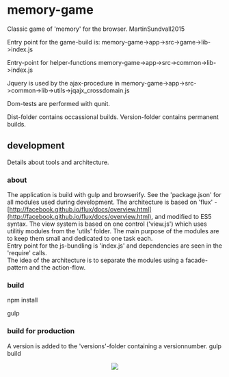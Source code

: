 # memory-game
Classic game of 'memory' for the browser.
MartinSundvall2015

Entry point for the game-build is:
memory-game->app->src->game->lib->index.js

Entry-point for helper-functions
memory-game->app->src->common->lib->index.js

Jquery is used by the ajax-procedure in 
memory-game->app->src->common->lib->utils->jqajx_crossdomain.js

Dom-tests are performed with qunit.

Dist-folder contains occassional builds.
Version-folder contains permanent builds.




## development
Details about tools and architecture.  

### about  
The application is build with gulp and browserify. See the 'package.json' for all modules used during development. The architecture is based on 'flux' -
[http://facebook.github.io/flux/docs/overview.html](http://facebook.github.io/flux/docs/overview.html), and modified to ES5 syntax. The view system is based on one control ('view.js') which uses utilitiy modules from the 'utils' folder. The main purpose of the modules are to keep them small and dedicated to one task each.  
Entry point for the js-bundling is 'index.js' and dependencies are seen in the 'require' calls.  
The idea of the architecture is to separate the modules using a facade-pattern and the action-flow.

### build 
npm install

gulp

### build for production
A version is added to the 'versions'-folder containing a versionnumber.
gulp build  

<div align='center'><img height='auto' src = 'http://www.martinsundvall.se/developer/memorygame.png'></div>
